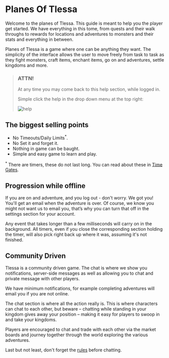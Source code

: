 # Planes Of Tlessa

Welcome to the planes of Tlessa. This guide is meant to help you the player get started. We have everything in this tome, from quests and their walk throughs to rewards for locations and adventures to monsters and their stats and everything in between.

Planes of Tlessa is a game where one can be anything they want. The simplicity of the interface allows the user to move freely from task to task as they fight monsters, craft items, enchant items, go on and adventures, settle kingdoms and more.

> ### ATTN!
>
> At any time you may come back to this help section, while logged in.
>
> Simple click the help in the drop down menu at the top right:
>
> ![help](/storage/info/home/images/help.png)


## The biggest selling points

- No Timeouts/Daily Limits<sup>*</sup>.
- No Set it and forget it.
- Nothing in game can be baught.
- Simple and easy game to learn and play.

<sup>*</sup> There are timers, these do not last long. You can read about these in [Time Gates](/information/time-gates).

## Progression while offline

If you are on and adventure, and you log out - don't worry. We got you! You'll get an email when the adventure is over. Of course, we know you might not want us to email you, that’s why you can turn that off in the settings section for your account.

Any event that takes longer than a few milliseconds will carry on in the background. All timers, even if you close the corresponding section holding the timer, will also pick right back up where it was, assuming it's not finished.

## Community Driven

Tlessa is a community driven game. The chat is where we show you notifications, server-side messages as well as allowing you to chat and private message with other players.

We have minimum notifications, for example completing adventures will email you if you are not online.

The chat section is where all the action really is. This is where characters can chat to each other, but beware – chatting while standing in your kingdom gives away your position – making it easy for players to swoop in and take your kingdoms.

Players are encouraged to chat and trade with each other via the market boards and journey together through the world exploring the various adventures.

Last but not least, don't forget the [rules](/information/rules) before chatting.
